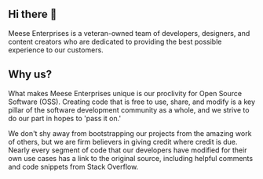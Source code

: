## Hi there 👋

Meese Enterprises is a veteran-owned team of developers, designers, and content creators who are dedicated to providing the best possible experience to our customers.

## Why us?

What makes Meese Enterprises unique is our proclivity for Open Source Software (OSS). Creating code that is free to use, share, and modify is a key pillar of the software development community as a whole, and we strive to do our part in hopes to 'pass it on.'

We don't shy away from bootstrapping our projects from the amazing work of others, but we are firm believers in giving credit where credit is due. Nearly every segment of code that our developers have modified for their own use cases has a link to the original source, including helpful comments and code snippets from Stack Overflow.

<!--
We pride ourselves on our attention to detail, ...

MENTION SECURITY CLEARANCES
-->

<!--
## Qualifications

- Partner with [Delta Cloud Systems](https://www.deltacloudsystems.com/)
-->

<!--
**Here are some ideas to get you started:**

🙋‍♀️ A short introduction - what is your organization all about?
🌈 Contribution guidelines - how can the community get involved?
👩‍💻 Useful resources - where can the community find your docs? Is there anything else the community should know?
🍿 Fun facts - what does your team eat for breakfast?

**IDEAS:**
- A set of icons that can be muted on command to demonstrate how available the company currently is,
  including "Open to New Clients" and "Open to Inquiries".
  - Could also be used to show the company's current status, such as "Working with ABC company on XYZ."
- Case studies can be on a company Medium account, then the old Medium code can be used to pull and
  display them
- Can potentially use a Vercal app and API for all of these things
-->
